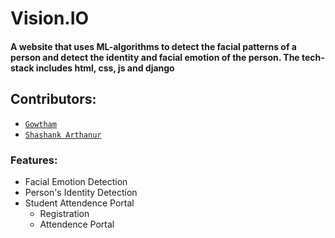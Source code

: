 # Vision.IO
 
#### A website that uses ML-algorithms to detect the facial patterns of a person and detect the identity and facial emotion of the person. The tech-stack includes html, css, js and django

## Contributors:
- [`Gowtham`](https://github.com/gowtham4545)
- [`Shashank Arthanur`](https://github.com/ARTHANUR)

### Features:
- Facial Emotion Detection
- Person's Identity Detection
- Student Attendence Portal
  + Registration
  + Attendence Portal
